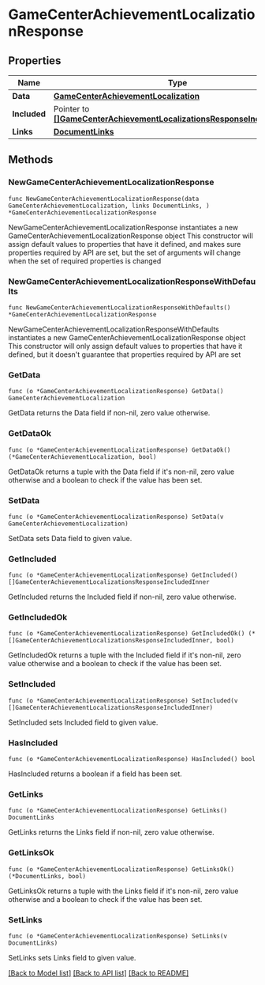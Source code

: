 # GameCenterAchievementLocalizationResponse

## Properties

Name | Type | Description | Notes
------------ | ------------- | ------------- | -------------
**Data** | [**GameCenterAchievementLocalization**](GameCenterAchievementLocalization.md) |  | 
**Included** | Pointer to [**[]GameCenterAchievementLocalizationsResponseIncludedInner**](GameCenterAchievementLocalizationsResponseIncludedInner.md) |  | [optional] 
**Links** | [**DocumentLinks**](DocumentLinks.md) |  | 

## Methods

### NewGameCenterAchievementLocalizationResponse

`func NewGameCenterAchievementLocalizationResponse(data GameCenterAchievementLocalization, links DocumentLinks, ) *GameCenterAchievementLocalizationResponse`

NewGameCenterAchievementLocalizationResponse instantiates a new GameCenterAchievementLocalizationResponse object
This constructor will assign default values to properties that have it defined,
and makes sure properties required by API are set, but the set of arguments
will change when the set of required properties is changed

### NewGameCenterAchievementLocalizationResponseWithDefaults

`func NewGameCenterAchievementLocalizationResponseWithDefaults() *GameCenterAchievementLocalizationResponse`

NewGameCenterAchievementLocalizationResponseWithDefaults instantiates a new GameCenterAchievementLocalizationResponse object
This constructor will only assign default values to properties that have it defined,
but it doesn't guarantee that properties required by API are set

### GetData

`func (o *GameCenterAchievementLocalizationResponse) GetData() GameCenterAchievementLocalization`

GetData returns the Data field if non-nil, zero value otherwise.

### GetDataOk

`func (o *GameCenterAchievementLocalizationResponse) GetDataOk() (*GameCenterAchievementLocalization, bool)`

GetDataOk returns a tuple with the Data field if it's non-nil, zero value otherwise
and a boolean to check if the value has been set.

### SetData

`func (o *GameCenterAchievementLocalizationResponse) SetData(v GameCenterAchievementLocalization)`

SetData sets Data field to given value.


### GetIncluded

`func (o *GameCenterAchievementLocalizationResponse) GetIncluded() []GameCenterAchievementLocalizationsResponseIncludedInner`

GetIncluded returns the Included field if non-nil, zero value otherwise.

### GetIncludedOk

`func (o *GameCenterAchievementLocalizationResponse) GetIncludedOk() (*[]GameCenterAchievementLocalizationsResponseIncludedInner, bool)`

GetIncludedOk returns a tuple with the Included field if it's non-nil, zero value otherwise
and a boolean to check if the value has been set.

### SetIncluded

`func (o *GameCenterAchievementLocalizationResponse) SetIncluded(v []GameCenterAchievementLocalizationsResponseIncludedInner)`

SetIncluded sets Included field to given value.

### HasIncluded

`func (o *GameCenterAchievementLocalizationResponse) HasIncluded() bool`

HasIncluded returns a boolean if a field has been set.

### GetLinks

`func (o *GameCenterAchievementLocalizationResponse) GetLinks() DocumentLinks`

GetLinks returns the Links field if non-nil, zero value otherwise.

### GetLinksOk

`func (o *GameCenterAchievementLocalizationResponse) GetLinksOk() (*DocumentLinks, bool)`

GetLinksOk returns a tuple with the Links field if it's non-nil, zero value otherwise
and a boolean to check if the value has been set.

### SetLinks

`func (o *GameCenterAchievementLocalizationResponse) SetLinks(v DocumentLinks)`

SetLinks sets Links field to given value.



[[Back to Model list]](../README.md#documentation-for-models) [[Back to API list]](../README.md#documentation-for-api-endpoints) [[Back to README]](../README.md)


